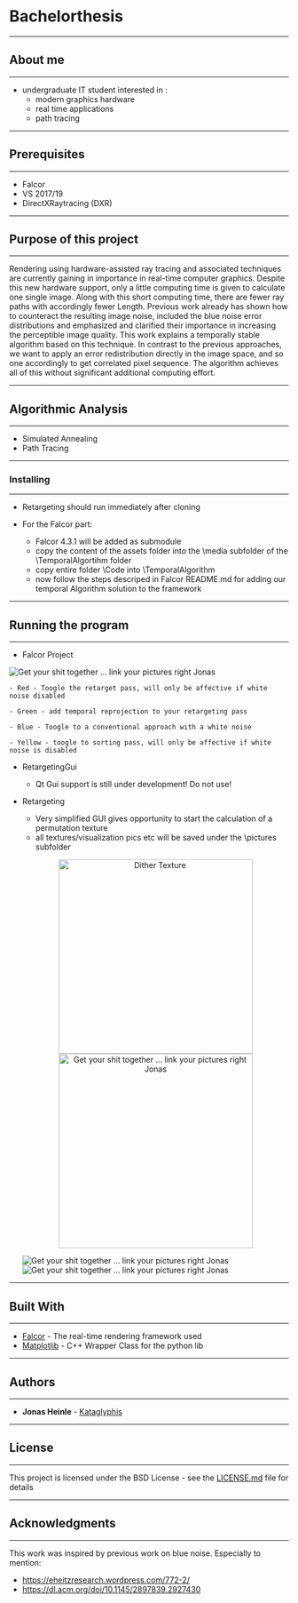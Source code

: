 # Bachelorthesis

--------
## About me
--------
 - undergraduate IT student interested in :
    - modern graphics hardware
    - real time applications 
    - path tracing

--------
## Prerequisites
--------

- Falcor 
- VS 2017/19
- DirectXRaytracing (DXR)

--------------------------
## Purpose of this project
--------------------------
Rendering using hardware-assisted ray tracing and associated techniques are currently gaining in importance in real-time computer graphics.
Despite this new hardware support, only a little computing time is given to calculate one
single image. Along with this short computing time, there are fewer ray paths with accordingly fewer
Length. Previous work already has shown how to counteract the resulting image noise,
included the blue noise error distributions and emphasized and clarified their importance in increasing the perceptible image quality.
This work explains a temporally stable algorithm based on this technique. In contrast to the previous approaches, we want to apply an error redistribution directly in the image space, and so one accordingly to get correlated pixel sequence. The algorithm achieves all of this without significant additional computing effort.
 
--------------------
## Algorithmic Analysis
--------------------
- Simulated Annealing
- Path Tracing

--------------------
### Installing
--------------------

- Retargeting should run immediately after cloning

- For the Falcor part:
    - Falcor 4.3.1 will be added as submodule
    - copy the content of the assets folder into the \media subfolder of the \TemporalAlgortihm folder
    - copy entire folder \Code into \TemporalAlgorithm
    - now follow the steps descriped in Falcor README.md for adding our temporal Algorithm solution to the framework 

--------------------
## Running the program
--------------------
- Falcor Project

![Get your shit together ... link your pictures right Jonas](Bilder/Anleitung.png?raw=true "UI")

    - Red - Toogle the retarget pass, will only be affective if white noise disabled

    - Green - add temporal reprojection to your retargeting pass 

    - Blue - Toogle to a conventional approach with a white noise 

    - Yellow - toogle to sorting pass, will only be affective if white noise is disabled 

- RetargetingGui

    - Qt Gui support is still under development! Do not use!

- Retargeting

    - Very simplified GUI gives opportunity to start the calculation of a permutation texture
    - all textures/visualization pics etc will be saved under the \pictures subfolder
    <p align="center">
        <img src="Bilder/LDR_RGBA_0_64-RGBA_r_channel.png?raw=true" width="350" title="Dither Texture" class="pixelated">
        <img src="Bilder/permutation_texture_295744_swapsKirkpatrickCooldownSchedule.png?raw=true" width="350" alt="Get your shit together ... link your pictures right Jonas" class="pixelated" title="Retargeting Texture">
    </p>

    ![Get your shit together ... link your pictures right Jonas](Bilder/Energy_286100_steps_KirkpatrickCooldownSchedule.png?raw=true "UI")
    ![Get your shit together ... link your pictures right Jonas](Bilder/Energy_Cooldown_compared_steps_85771.png?raw=true "UI")

--------------------
## Built With
--------------------

* [Falcor](https://developer.nvidia.com/falcor) - The real-time rendering framework used
* [Matplotlib](https://github.com/lava/matplotlib-cpp) - C++ Wrapper Class for the python lib

--------------------
## Authors
--------------------

* **Jonas Heinle** - [Kataglyphis](https://github.com/Kataglyphis)

--------------------
## License
--------------------

This project is licensed under the BSD License - see the [LICENSE.md](LICENSE.md) file for details

--------------------
## Acknowledgments
--------------------

This work was inspired by previous work on blue noise. Especially to mention:
* https://eheitzresearch.wordpress.com/772-2/
* https://dl.acm.org/doi/10.1145/2897839.2927430
